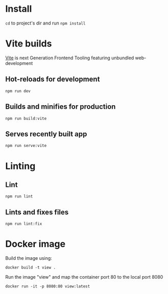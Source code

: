 # Install

`cd` to project's dir and run `npm install`

# Vite builds

[Vite](https://vitejs.dev) is next Generation Frontend Tooling featuring unbundled web-development

## Hot-reloads for development
```
npm run dev
```

## Builds and minifies for production
```
npm run build:vite
```

## Serves recently built app
```
npm run serve:vite
```

# Linting

## Lint
```
npm run lint
```

## Lints and fixes files
```
npm run lint:fix
```

# Docker image
Build the image using:

```
docker build -t view .
```

Run the image "view" and map the container port 80 to the local port 8080
```
docker run -it -p 8080:80 view:latest
```
